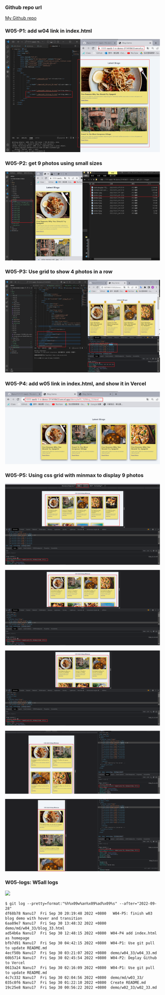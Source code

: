 ### Github repo url

[My Github repo](https://github.com/Nanu17/1111-sweb-1N-demo-211410633)

### W05-P1: add w04 link in index.html

![](w05-p1.png)

### W05-P2: get 9 photos using small sizes

![](w05-p2.png)

### W05-P3: Use grid to show 4 photos in a row

![](w05-p3.png)

### W05-P4: add w05 link in index.html, and show it in Vercel

![](w05-p4.png)

### W05-P5: Using css grid with minmax to display 9 photos

![](w05-p5-1.png)

![](w05-p5-2.png)

![](w05-p5-3.png)

![](w05-p5-4.png)

![](w05-p5-5.png)
### W05-logs:   W5all logs

![](w04-logs.png)

```
$ git log --pretty=format:"%h%x09w%an%x09%ad%x09%s" --after="2022-09-28" 
df68b78 Nanu17  Fri Sep 30 20:19:48 2022 +0800   W04-P5: finish w03 blog demo with hover and transition
6aa89e7 Nanu17  Fri Sep 30 13:48:32 2022 +0800  demo/md/w04_33/blog_33.html
ad54b6a Nanu17  Fri Sep 30 12:48:15 2022 +0800  W04-P4 add index.html as homepage
bfb7d91 Nanu17  Fri Sep 30 04:42:15 2022 +0800  W04-P1: Use git pull to update README.md
4ecf50b Nanu17  Fri Sep 30 03:21:07 2022 +0800  demo/w04_33/w04_33.md
60b5714 Nanu17  Fri Sep 30 02:45:54 2022 +0800  W04-P2: Deplay Github to Vercel
0613a24 Nanu17  Fri Sep 30 02:16:09 2022 +0800  W04-P1: Use git pull to update README.md
4c7c332 Nanu17  Fri Sep 30 02:04:56 2022 +0800  demo/md/w03_33/
035c0f6 Nanu17  Fri Sep 30 01:22:10 2022 +0800  Create README.md
19c25e8 Nanu17  Fri Sep 30 00:56:22 2022 +0800  demo/w02_33/w02_33.md
```